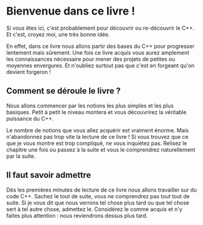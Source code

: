 # Bienvenue dans ce livre !

Si vous êtes ici, c'est probablement pour découvrir ou re-découvrir le C++. 
Et c'est, croyez moi, une très bonne idée.

En effet, dans ce livre nous allons partir des bases du C++ pour progresser 
lentement mais sûrement. Une fois ce livre acquis vous aurez amplement les
connaissances nécessaire pour mener des projets de petites ou moyennes
envergures. Et n'oubliez surtout pas que c'est en forgeant qu'on devient 
forgeron !

## Comment se déroule le livre ?

Nous allons commencer par les notions les plus simples et les plus basiques.
Petit à petit le niveau montera et vous découvrirez la véritable puissance du
C++.

Le nombre de notions que vous allez acquérir est vraiment énorme. Mais
n'abandonnez pas trop vite la lecture de ce livre ! Si vous trouvez que ce que
je vous montre est trop compliqué, ne vous inquiètez pas. Relisez le chapitre
une fois ou passez à la suite et vous le comprendrez naturellement par la
suite.

## Il faut savoir admettre

Dès les premières minutes de lecture de ce livre nous allons travailler sur du
code C++. Sachez le tout de suite, vous ne comprendrez pas tout tout de suite.
Si je vous dit que nous verrons tel chose plus tard ou que tel chose sert à 
tel autre chose, admettez le. Considérez le comme acquis et n'y faites plus
attention : nous reviendrons dessus plus tard.